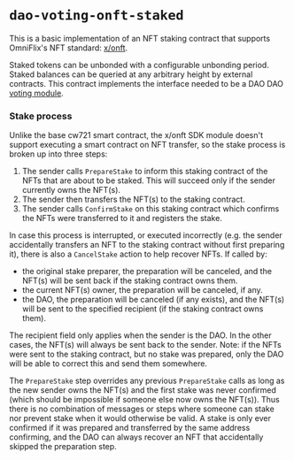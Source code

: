 # `dao-voting-onft-staked`

This is a basic implementation of an NFT staking contract that supports
OmniFlix's NFT standard:
[x/onft](https://github.com/OmniFlix/omniflixhub/tree/main/x/onft).

Staked tokens can be unbonded with a configurable unbonding period. Staked balances can be queried at any arbitrary height by external contracts. This contract implements the interface needed to be a DAO DAO [voting module](https://github.com/DA0-DA0/dao-contracts/wiki/DAO-DAO-Contracts-Design#the-voting-module).

### Stake process

Unlike the base cw721 smart contract, the x/onft SDK module doesn't support
executing a smart contract on NFT transfer, so the stake process is broken up
into three steps:

1. The sender calls `PrepareStake` to inform this staking contract of the NFTs
   that are about to be staked. This will succeed only if the sender currently
   owns the NFT(s).
2. The sender then transfers the NFT(s) to the staking contract.
3. The sender calls `ConfirmStake` on this staking contract which confirms the
   NFTs were transferred to it and registers the stake.

In case this process is interrupted, or executed incorrectly (e.g. the sender
accidentally transfers an NFT to the staking contract without first preparing
it), there is also a `CancelStake` action to help recover NFTs. If called by:

- the original stake preparer, the preparation will be canceled, and the NFT(s)
  will be sent back if the staking contract owns them.
- the current NFT(s) owner, the preparation will be canceled, if any.
- the DAO, the preparation will be canceled (if any exists), and the NFT(s) will
  be sent to the specified recipient (if the staking contract owns them).

The recipient field only applies when the sender is the DAO. In the other cases,
the NFT(s) will always be sent back to the sender. Note: if the NFTs were sent
to the staking contract, but no stake was prepared, only the DAO will be able to
correct this and send them somewhere.

The `PrepareStake` step overrides any previous `PrepareStake` calls as long as
the new sender owns the NFT(s) and the first stake was never confirmed (which
should be impossible if someone else now owns the NFT(s)). Thus there is no
combination of messages or steps where someone can stake nor prevent stake when
it would otherwise be valid. A stake is only ever confirmed if it was prepared
and transferred by the same address confirming, and the DAO can always recover
an NFT that accidentally skipped the preparation step.
